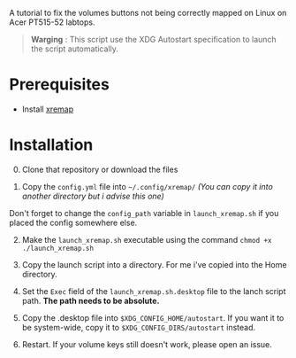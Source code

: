 A tutorial to fix the volumes buttons not being correctly mapped on Linux on Acer PT515-52 labtops.

> **Warging** : This script use the XDG Autostart specification to launch the script automatically.

# Prerequisites
- Install [xremap](https://github.com/xremap/xremap)

# Installation
0) Clone that repository or download the files

1) Copy the `config.yml` file into `~/.config/xremap/` 
_(You can copy it into another directory but i advise this one)_

Don't forget to change the `config_path` variable in `launch_xremap.sh` if you placed the config somewhere else.

2) Make the `launch_xremap.sh` executable using the command
```chmod +x ./launch_xremap.sh```

3) Copy the launch script into a directory. For me i've copied into the Home directory.

4) Set the `Exec` field of the `launch_xremap.sh.desktop` file to the lanch script path. **The path needs to be absolute.**

5) Copy the .desktop file into `$XDG_CONFIG_HOME/autostart`. If you want it to be system-wide, copy it to `$XDG_CONFIG_DIRS/autostart` instead.

6) Restart. If your volume keys still doesn't work, please open an issue.


